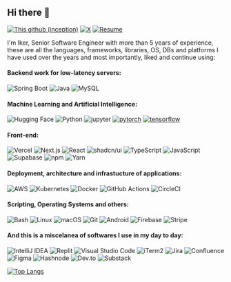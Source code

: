 ## Hi there 👋

<!--
**iker592/iker592** is a ✨ _special_ ✨ repository because its `README.md` (this file) appears on your GitHub profile.

Here are some ideas to get you started:

- 🔭 I’m currently working on ...
- 🌱 I’m currently learning ...
- 👯 I’m looking to collaborate on ...
- 🤔 I’m looking for help with ...
- 💬 Ask me about ...
- 📫 How to reach me: ...
- 😄 Pronouns: ...
- ⚡ Fun fact: ...
https://github.com/anuraghazra/github-readme-stats?tab=readme-ov-file#usage-2
![Iker's GitHub stats](https://github-readme-stats.vercel.app/api?username=iker592&show=reviews,prs_merged,prs_merged_percentage)
-->
[![This github (inception)](https://img.shields.io/badge/GitHub-iker592-181717.svg?style=flat&logo=github)](https://github.com/iker592)
[![X](https://img.shields.io/badge/X-@ikercodes-00aced.svg?style=flat&logo=twitter)](https://x.com/ikercodes)
[![Resume](https://img.shields.io/badge/Website-Iker_Codes-5087B2.svg?style=flat&logo=telegram)](http://ikercodes.com/)

I'm Iker, Senior Software Engineer with more than 5 years of experience, these are all the languages, frameworks, libraries, OS, DBs and platforms I have used over the years and most importantly, liked and continue using:

#### Backend work for low-latency servers:

![Spring Boot](https://img.shields.io/badge/Spring%20Boot-6DB33F?logo=springboot&logoColor=fff)
![Java](https://img.shields.io/badge/Java-%23ED8B00.svg?logo=openjdk&logoColor=white)
![MySQL](https://img.shields.io/badge/MySQL-4479A1?logo=mysql&logoColor=fff)

#### Machine Learning and Artificial Intelligence:

![Hugging Face](https://img.shields.io/badge/Hugging%20Face-FFD21E?logo=huggingface&logoColor=000)
![Python](https://img.shields.io/badge/Python-3776AB?logo=python&logoColor=fff)
![jupyter](https://img.shields.io/badge/Jupyter-Lab-F37626.svg?style=flat&logo=Jupyter) 
[![pytorch](https://img.shields.io/badge/PyTorch-1.6.0-EE4C2C.svg?style=flat&logo=pytorch)](https://pytorch.org)
[![tensorflow](https://img.shields.io/badge/TensorFlow-1.12-FF6F00.svg?style=flat&logo=tensorflow)](https://www.tensorflow.org)

#### Front-end:

![Vercel](https://img.shields.io/badge/Vercel-%23000000.svg?logo=vercel&logoColor=white)
![Next.js](https://img.shields.io/badge/Next.js-black?logo=next.js&logoColor=white)
![React](https://img.shields.io/badge/Library-React-informational?style=flat&logo=react&color=61DAFB)
![shadcn/ui](https://img.shields.io/badge/shadcn%2Fui-000?logo=shadcnui&logoColor=fff)
![TypeScript](https://img.shields.io/badge/TypeScript-3178C6?logo=typescript&logoColor=fff)
![JavaScript](https://img.shields.io/badge/JavaScript-F7DF1E?logo=javascript&logoColor=000)
![Supabase](https://img.shields.io/badge/Supabase-3FCF8E?logo=supabase&logoColor=fff)
![npm](https://img.shields.io/badge/npm-CB3837?logo=npm&logoColor=fff)
![Yarn](https://img.shields.io/badge/Yarn-2C8EBB?logo=yarn&logoColor=fff)

#### Deployment, architecture and infrastucture of applications:

![AWS](https://img.shields.io/badge/AWS-%23FF9900.svg?logo=amazon-web-services&logoColor=white)
![Kubernetes](https://img.shields.io/badge/Kubernetes-326CE5?logo=kubernetes&logoColor=fff)
![Docker](https://img.shields.io/badge/Docker-2496ED?logo=docker&logoColor=fff)
![GitHub Actions](https://img.shields.io/badge/GitHub_Actions-2088FF?logo=github-actions&logoColor=white)
![CircleCI](https://img.shields.io/badge/CircleCI-343434?logo=circleci&logoColor=fff)

#### Scripting, Operating Systems and others:

![Bash](https://img.shields.io/badge/Bash-4EAA25?logo=gnubash&logoColor=fff)
![Linux](https://img.shields.io/badge/Linux-FCC624?logo=linux&logoColor=black)
![macOS](https://img.shields.io/badge/macOS-000000?logo=apple&logoColor=F0F0F0)
![Git](https://img.shields.io/badge/Git-F05032?logo=git&logoColor=fff)
![Android](https://img.shields.io/badge/Android-3DDC84?logo=android&logoColor=white)
![Firebase](https://img.shields.io/badge/Firebase-039BE5?logo=Firebase&logoColor=white)
![Stripe](https://img.shields.io/badge/Stripe-5851DD?logo=stripe&logoColor=fff)

#### And this is a miscelanea of softwares I use in my day to day:

![IntelliJ IDEA](https://img.shields.io/badge/IntelliJIDEA-000000.svg?logo=intellij-idea&logoColor=white)
![Replit](https://img.shields.io/badge/Replit-F26207?logo=replit&logoColor=fff)
![Visual Studio Code](https://custom-icon-badges.demolab.com/badge/Visual%20Studio%20Code-0078d7.svg?logo=vsc&logoColor=white)
![iTerm2](https://img.shields.io/badge/iTerm2-000000?logo=iterm2&logoColor=fff)
![Jira](https://img.shields.io/badge/Jira-0052CC?logo=jira&logoColor=fff)
![Confluence](https://img.shields.io/badge/Confluence-172B4D?logo=confluence&logoColor=fff)
![Figma](https://img.shields.io/badge/Figma-F24E1E?logo=figma&logoColor=white)
![Hashnode](https://img.shields.io/badge/Hashnode-2962FF?logo=hashnode&logoColor=white)
![Dev.to](https://img.shields.io/badge/Dev.to-0A0A0A?logo=devdotto&logoColor=white)
![Substack](https://img.shields.io/badge/Substack-FF6719?logo=substack&logoColor=fff)

[![Top Langs](https://github-readme-stats.vercel.app/api/top-langs/?username=iker592&layout=donut)](https://github.com/anuraghazra/github-readme-stats)
